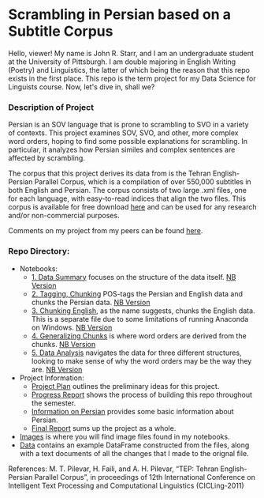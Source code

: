 # Scrambling in Persian based on a Subtitle Corpus
Hello, viewer! My name is John R. Starr, and I am an undergraduate student at the University of Pittsburgh. I am double majoring in English Writing (Poetry) and Linguistics, the latter of which being the reason that this repo exists in the first place. This repo is the term project for my Data Science for Linguists course. Now, let's dive in, shall we?

### Description of Project
Persian is an SOV language that is prone to scrambling to SVO in a variety of contexts. This project examines SOV, SVO, and other, more complex word orders, hoping to find some possible explanations for scrambling. In particular, it analyzes how Persian similes and complex sentences are affected by scrambling. 

The corpus that this project derives its data from is the Tehran English-Persian Parallel Corpus, which is a compilation of over 550,000 subtitles in both English and Persian. The corpus consists of two large .xml files, one for each language, with easy-to-read indices that align the two files. This corpus is available for free download [here](http://opus.nlpl.eu/TEP.php) and can be used for any research and/or non-commercial purposes.

Comments on my project from my peers can be found [here](https://github.com/Data-Science-for-Linguists-2019/Class-Plaza/blob/master/guestbooks/guestbook_john.md).

### Repo Directory:
- Notebooks:
    - [1. Data Summary](https://github.com/Data-Science-for-Linguists-2019/Scrambling-in-English-to-Persian-Subtitles/blob/master/notebooks/1_data_summary.ipynb) focuses on the structure of the data itself. [NB Version](https://nbviewer.jupyter.org/github/Data-Science-for-Linguists-2019/Scrambling-in-English-to-Persian-Subtitles/blob/master/notebooks/1_data_summary.ipynb)
    - [2. Tagging, Chunking](https://github.com/Data-Science-for-Linguists-2019/Scrambling-in-English-to-Persian-Subtitles/blob/master/notebooks/2_tagging_chunking.ipynb) POS-tags the Persian and English data and chunks the Persian data. [NB Version](https://nbviewer.jupyter.org/github/Data-Science-for-Linguists-2019/Scrambling-in-English-to-Persian-Subtitles/blob/master/notebooks/2_tagging_chunking.ipynb)
    - [3. Chunking English](https://github.com/Data-Science-for-Linguists-2019/Scrambling-in-English-to-Persian-Subtitles/blob/master/notebooks/3_chunking_english.ipynb), as the name suggests, chunks the English data. This is a separate file due to some limitations of running Anaconda on Windows. [NB Version](https://nbviewer.jupyter.org/github/Data-Science-for-Linguists-2019/Scrambling-in-English-to-Persian-Subtitles/blob/master/notebooks/3_chunking_english.ipynb)
    - [4. Generalizing Chunks](https://github.com/Data-Science-for-Linguists-2019/Scrambling-in-English-to-Persian-Subtitles/blob/master/notebooks/4_generalizing_chunks.ipynb) is where word orders are derived from the chunks. [NB Version](https://nbviewer.jupyter.org/github/Data-Science-for-Linguists-2019/Scrambling-in-English-to-Persian-Subtitles/blob/master/notebooks/4_generalizing_chunks.ipynb)
    - [5. Data Analysis](https://github.com/Data-Science-for-Linguists-2019/Scrambling-in-English-to-Persian-Subtitles/blob/master/notebooks/5_data_analysis.ipynb) navigates the data for three different structures, looking to make sense of why the word orders may be the way they are. [NB Version](https://nbviewer.jupyter.org/github/Data-Science-for-Linguists-2019/Scrambling-in-English-to-Persian-Subtitles/blob/master/notebooks/5_data_analysis.ipynb)
- Project Information:
    - [Project Plan](https://github.com/Data-Science-for-Linguists-2019/Scrambling-in-English-to-Persian-Subtitles/blob/master/project_plan.md) outlines the preliminary ideas for this project.
    - [Progress Report](https://github.com/Data-Science-for-Linguists-2019/Scrambling-in-English-to-Persian-Subtitles/blob/master/progress_report.md) shows the process of building this repo throughout the semester.
    - [Information on Persian](https://github.com/Data-Science-for-Linguists-2019/Scrambling-in-English-to-Persian-Subtitles/blob/master/pers_info) provides some basic information about Persian.
    - [Final Report](https://github.com/Data-Science-for-Linguists-2019/Scrambling-in-English-to-Persian-Subtitles/blob/master/final_report.md) sums up the project as a whole.
- [Images](https://github.com/Data-Science-for-Linguists-2019/Scrambling-in-English-to-Persian-Subtitles/tree/master/images) is where you will find image files found in my notebooks.
- [Data](https://github.com/Data-Science-for-Linguists-2019/Scrambling-in-English-to-Persian-Subtitles/tree/master/data) contains an example DataFrame constructed from the files, along with a text documents of all the changes that I made to the orignal file.

References: 
M. T. Pilevar, H. Faili, and A. H. Pilevar, “TEP: Tehran English-Persian Parallel Corpus”, in proceedings of 12th International Conference on Intelligent Text Processing and Computational Linguistics (CICLing-2011)